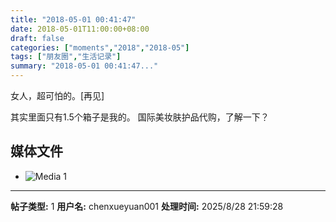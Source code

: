 ```yaml
---
title: "2018-05-01 00:41:47"
date: 2018-05-01T11:00:00+08:00
draft: false
categories: ["moments","2018","2018-05"]
tags: ["朋友圈","生活记录"]
summary: "2018-05-01 00:41:47..."
---
```


女人，超可怕的。[再见]

其实里面只有1.5个箱子是我的。
国际美妆肤护品代购，了解一下？

## 媒体文件

- ![Media 1](/Moments/photos/2018-05-01/201805010041470.jpg)

---

**帖子类型:** 1
**用户名:** chenxueyuan001
**处理时间:** 2025/8/28 21:59:28